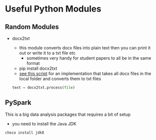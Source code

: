 # Useful Python Modules

## Random Modules

- docx2txt
    - this module converts docx files into plain text then you can print it out or write it to a txt file etc
        - sometimes very handy for student papers to all be in the same format
    - pip install docx2txt
    - [see this script](useful_scripts/docx_to_txt.py) for an implementation that takes all docx files in the local folder and converts them to txt files
    
    ```python
    text = docx2txt.process(file)
    ```


## PySpark

This is a big data analysis packages that requires a bit of setup

- you need to install the Java JDK

```PowerShell
choco install jdk8
```
